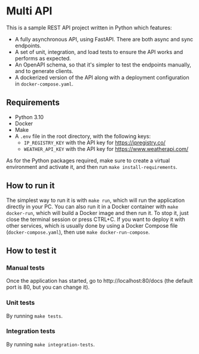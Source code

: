 
# Multi API

This is a sample REST API project written in Python which features:

- A fully asynchronous API, using FastAPI. There are both async and sync endpoints.
- A set of unit, integration, and load tests to ensure the API works and performs as expected.
- An OpenAPI schema, so that it's simpler to test the endpoints manually, and to generate clients. 
- A dockerized version of the API along with a deployment configuration in `docker-compose.yaml`.

## Requirements

- Python 3.10
- Docker
- Make
- A `.env` file in the root directory, with the following keys:
  - `IP_REGISTRY_KEY` with the API key for https://ipregistry.co/
  - `WEATHER_API_KEY` with the API key for https://www.weatherapi.com/

As for the Python packages required, make sure to create a virtual environment and activate it, 
and then run `make install-requirements`. 

## How to run it

The simplest way to run it is with `make run`, which will run the application directly in your PC.
You can also run it in a Docker container with `make docker-run`, which will build a Docker image and then run it. To stop it, just close the terminal session or press CTRL+C.
If you want to deploy it with other services, which is usually done by using a Docker Compose file (`docker-compose.yaml`), then use `make docker-run-compose`.

## How to test it

### Manual tests

Once the application has started, go to http://localhost:80/docs
(the default port is 80, but you can change it).

### Unit tests

By running `make tests`.

### Integration tests

By running `make integration-tests`.